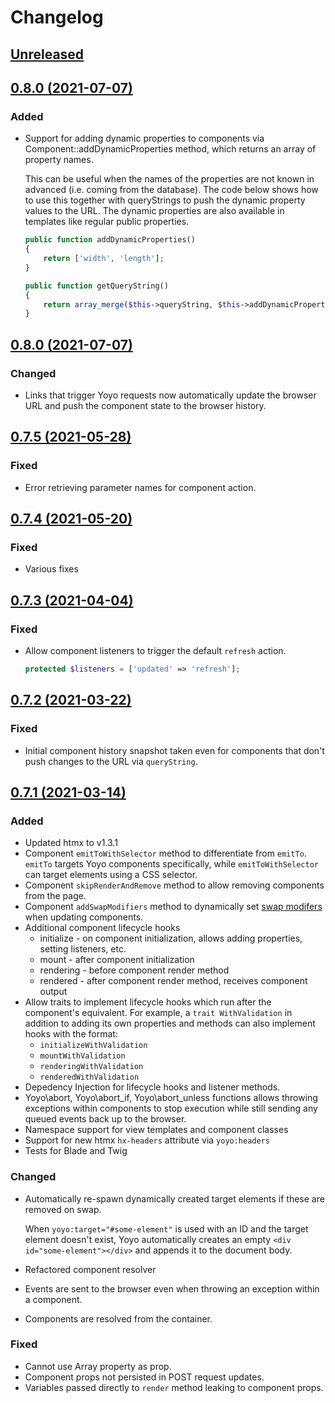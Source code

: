 # Changelog

## [Unreleased](https://github.com/clickfwd/yoyo/compare/0.8.1...develop)

## [0.8.0 (2021-07-07)](https://github.com/clickfwd/yoyo/compare/0.8.0...0.8.1)

### Added

- Support for adding dynamic properties to components via Component::addDynamicProperties method, which returns an array of property names. 

    This can be useful when the names of the properties are not known in advanced (i.e. coming from the database). The code below shows how to use this together with queryStrings to push the dynamic property values to the URL. The dynamic properties are also available in templates like regular public properties.

    ```php
    public function addDynamicProperties() 
    {
        return ['width', 'length'];
    }

    public function getQueryString()
    {
        return array_merge($this->queryString, $this->addDynamicProperties());
    }
    ```


## [0.8.0 (2021-07-07)](https://github.com/clickfwd/yoyo/compare/0.7.5...0.8.0)

### Changed

- Links that trigger Yoyo requests now automatically update the browser URL and push the component state to the browser history.

## [0.7.5 (2021-05-28)](https://github.com/clickfwd/yoyo/compare/0.7.4...0.7.5)

### Fixed

- Error retrieving parameter names for component action.

## [0.7.4 (2021-05-20)](https://github.com/clickfwd/yoyo/compare/0.7.3...0.7.4)

### Fixed

- Various fixes

## [0.7.3 (2021-04-04)](https://github.com/clickfwd/yoyo/compare/0.7.2...0.7.3)

### Fixed

- Allow component listeners to trigger the default `refresh` action.

    ```php
    protected $listeners = ['updated' => 'refresh'];
    ```

## [0.7.2 (2021-03-22)](https://github.com/clickfwd/yoyo/compare/0.7.1...0.7.2)

### Fixed

- Initial component history snapshot taken even for components that don't push changes to the URL via `queryString`.

## [0.7.1 (2021-03-14)](https://github.com/clickfwd/yoyo/compare/0.7.0...0.7.1)

### Added

- Updated htmx to v1.3.1
- Component `emitToWithSelector` method to differentiate from `emitTo`. `emitTo` targets Yoyo components specifically, while `emitToWithSelector` can target elements using a CSS selector.
- Component `skipRenderAndRemove` method to allow removing components from the page.
- Component `addSwapModifiers` method to dynamically set [swap modifers](https://htmx.org/attributes/hx-swap/) when updating components. 
- Additional component lifecycle hooks
    - initialize - on component initialization, allows adding properties, setting listeners, etc.
    - mount - after component initialization
    - rendering - before component render method
    - rendered - after component render method, receives component output
- Allow traits to implement lifecycle hooks which run after the component's equivalent. For example, a `trait WithValidation` in addition to adding its own properties and methods can also implement hooks with the format:
    - `initializeWithValidation`
    - `mountWithValidation`
    - `renderingWithValidation`
    - `renderedWithValidation`
- Depedency Injection for lifecycle hooks and listener methods.
- Yoyo\abort, Yoyo\abort_if, Yoyo\abort_unless functions allows throwing exceptions within components to stop execution while still sending any queued events back up to the browser.
- Namespace support for view templates and component classes
- Support for new htmx `hx-headers` attribute via `yoyo:headers`
- Tests for Blade and Twig

### Changed

- Automatically re-spawn dynamically created target elements if these are removed on swap. 

    When `yoyo:target="#some-element"` is used with an ID and the target element doesn't exist, Yoyo automatically creates an empty `<div id="some-element"></div>` and appends it to the document body.
- Refactored component resolver
- Events are sent to the browser even when throwing an exception within a component.
- Components are resolved from the container.

### Fixed

- Cannot use Array property as prop.
- Component props not persisted in POST request updates.
- Variables passed directly to `render` method leaking to component props.
